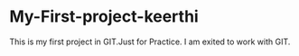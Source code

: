 # My-First-project-keerthi
This is my first project in GIT.Just for Practice.
I am exited to work with GIT.
